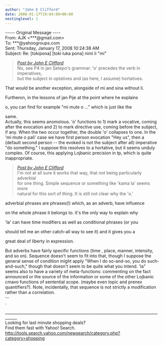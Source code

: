 ```yaml
---
author: "John E Clifford"
date: 2008-01-17T19:04:09+00:00
nestinglevel: 1
---
```

\----- Original Message ----  
From: AJK <\*\*\*@gmail.com>  
To: \*\*\*@yahoogroups.com  
Sent: Thursday, January 17, 2008 10:24:38 AM  
Subject: Re: \[tokipona\] \[toki luka pona\] nimi li "mi"  

> [_Post by John E Clifford_](/2wZBIW9L/toki-luka-pona-nimi-li-mi#post4)  
> No, see P4 in jan Setepo's grammar: 'o' precedes the verb in imperatives,  
> but the subject in optatives and (as here, I assume) hortatives.  
> 

That would be another exception, alongside of mi and sina without li.  
  
Furtheron, in the lessons of jan Pije at the point where he explains  
  
o, you can find for example "mi mute o ..." which is just like the  
  
same.  
Actually, this seems anomolous. 'o' functions to 1) mark a vocative, coming after the evocation and 2) to mark directive use, coming before the subject, if any. When the two occur together, the double 'o' collapses to one. In the 'mi mute o pali' case we have first person evocation "Hey us", then a (default second person -- the evoked is not the subject after all) imperative "do something." I suppose this resolves to a hortative, but it seems unduly complex. Of course, this applying Lojbanic precision in tp, which is quite inappropriate.  

> [_Post by John E Clifford_](/2wZBIW9L/toki-luka-pona-nimi-li-mi#post4)  
> I'm not at all sure it works that way, that not being particularly adverbial  
> for one thing. Simple sequence or something like 'kama la' seems more  
> natural for this sort of thing. It is still not clear why the 'o.'  
> 

adverbial phrases are phrases(!) which, as an adverb, have influence  
  
on the whole phrase it belongs to. it's the only way to explain why  
  
'la' can have time modifiers as well as conditional phrases (or you  
  
should tell me an other catch-all way to see it) and it gives you a  
  
great deal of liberty in expression.  
  
  
But adverbs have fairly specific functions (time , place, manner, intensity, and so on). Sequence doesn't seem to fit into that, though I suppose the general sense of condition might apply "When I do so-and-so, you do such-and-such," though that doesn't seem to be quite what you intend. 'la" seems also to have a variety of meta-functions: commenting on the fact announced or the source of the information or some of the other Lojbanic cmavo functions of sentential scope. (maybe even topic and prenex quantifiers?). Note, incidentally, that sequence is not strictly a modification rather than a correlation.  
\--  
.  
  
  
  
  
  
  
  
  
  
  
<!--  
  
#ygrp-mkp{  
border:1px solid #d8d8d8;font-family:Arial;margin:14px 0px;padding:0px 14px;}  
#ygrp-mkp hr{  
border:1px solid #d8d8d8;}  
#ygrp-mkp #hd{  
color:#628c2a;font-size:85%;font-weight:bold;line-height:122%;margin:10px 0px;}  
#ygrp-mkp #ads{  
margin-bottom:10px;}  
#ygrp-mkp .ad{  
padding:0 0;}  
#ygrp-mkp .ad a{  
color:#0000ff;text-decoration:none;}  
\-->  
  
  
  
<!--  
  
#ygrp-sponsor #ygrp-lc{  
font-family:Arial;}  
#ygrp-sponsor #ygrp-lc #hd{  
margin:10px 0px;font-weight:bold;font-size:78%;line-height:122%;}  
#ygrp-sponsor #ygrp-lc .ad{  
margin-bottom:10px;padding:0 0;}  
\-->  
  
  
  
<!--  
  
#ygrp-mlmsg {font-size:13px;font-family:arial, helvetica, clean, sans-serif;}  
#ygrp-mlmsg table {font-size:inherit;font:100%;}  
#ygrp-mlmsg select, input, textarea {font:99% arial, helvetica, clean, sans-serif;}  
#ygrp-mlmsg pre, code {font:115% monospace;}  
#ygrp-mlmsg \* {line-height:1.22em;}  
#ygrp-text{  
font-family:Georgia;  
}  
#ygrp-text p{  
margin:0 0 1em 0;}  
#ygrp-tpmsgs{  
font-family:Arial;  
clear:both;}  
#ygrp-vitnav{  
padding-top:10px;font-family:Verdana;font-size:77%;margin:0;}  
#ygrp-vitnav a{  
padding:0 1px;}  
#ygrp-actbar{  
clear:both;margin:25px 0;white-space:nowrap;color:#666;text-align:right;}  
#ygrp-actbar .left{  
float:left;white-space:nowrap;}  
.bld{font-weight:bold;}  
#ygrp-grft{  
font-family:Verdana;font-size:77%;padding:15px 0;}  
#ygrp-ft{  
font-family:verdana;font-size:77%;border-top:1px solid #666;  
padding:5px 0;  
}  
#ygrp-mlmsg #logo{  
padding-bottom:10px;}  
  
#ygrp-vital{  
background-color:#e0ecee;margin-bottom:20px;padding:2px 0 8px 8px;}  
#ygrp-vital #vithd{  
font-size:77%;font-family:Verdana;font-weight:bold;color:#333;text-transform:uppercase;}  
#ygrp-vital ul{  
padding:0;margin:2px 0;}  
#ygrp-vital ul li{  
list-style-type:none;clear:both;border:1px solid #e0ecee;  
}  
#ygrp-vital ul li .ct{  
font-weight:bold;color:#ff7900;float:right;width:2em;text-align:right;padding-right:.5em;}  
#ygrp-vital ul li .cat{  
font-weight:bold;}  
#ygrp-vital a{  
text-decoration:none;}  
  
#ygrp-vital a:hover{  
text-decoration:underline;}  
  
#ygrp-sponsor #hd{  
color:#999;font-size:77%;}  
#ygrp-sponsor #ov{  
padding:6px 13px;background-color:#e0ecee;margin-bottom:20px;}  
#ygrp-sponsor #ov ul{  
padding:0 0 0 8px;margin:0;}  
#ygrp-sponsor #ov li{  
list-style-type:square;padding:6px 0;font-size:77%;}  
#ygrp-sponsor #ov li a{  
text-decoration:none;font-size:130%;}  
#ygrp-sponsor #nc{  
background-color:#eee;margin-bottom:20px;padding:0 8px;}  
#ygrp-sponsor .ad{  
padding:8px 0;}  
#ygrp-sponsor .ad #hd1{  
font-family:Arial;font-weight:bold;color:#628c2a;font-size:100%;line-height:122%;}  
#ygrp-sponsor .ad a{  
text-decoration:none;}  
#ygrp-sponsor .ad a:hover{  
text-decoration:underline;}  
#ygrp-sponsor .ad p{  
margin:0;}  
o{font-size:0;}  
.MsoNormal{  
margin:0 0 0 0;}  
#ygrp-text tt{  
font-size:120%;}  
blockquote{margin:0 0 0 4px;}  
.replbq{margin:4;}  
\-->  
  
  
  
  
  
  
  
  
\_\_\_\_\_\_\_\_\_\_\_\_\_\_\_\_\_\_\_\_\_\_\_\_\_\_\_\_\_\_\_\_\_\_\_\_\_\_\_\_\_\_\_\_\_\_\_\_\_\_\_\_\_\_\_\_\_\_\_\_\_\_\_\_\_\_\_\_\_\_\_\_\_\_\_\_\_\_\_\_\_\_\_\_  
Looking for last minute shopping deals?  
Find them fast with Yahoo! Search. http://tools.search.yahoo.com/newsearch/category.php?category=shopping